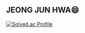 ## JEONG JUN HWA😄

[![Solved.ac Profile](http://mazassumnida.wtf/api/v2/generate_badge?boj=pokpanda)](https://solved.ac/pokpanda/)

<!--
**Jeongumgu/Jeongumgu** is a ✨ _special_ ✨ repository because its `README.md` (this file) appears on your GitHub profile.

Here are some ideas to get you started:

- 🔭 I’m currently working on ...
- 🌱 I’m currently learning ...
- 👯 I’m looking to collaborate on ...
- 🤔 I’m looking for help with ...
- 💬 Ask me about ...
- 📫 How to reach me: ...
- 😄 Pronouns: ...
- ⚡ Fun fact: ...
-->
